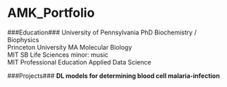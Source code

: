 # AMK_Portfolio

###Education###
University of Pennsylvania 
  PhD   Biochemistry / Biophysics<br>
Princeton University
  MA   Molecular Biology<br>
MIT
  SB   Life Sciences 
  minor:  music<br>
MIT Professional Education
  Applied Data Science<br>

###Projects###
**DL models for determining blood cell malaria-infection**

